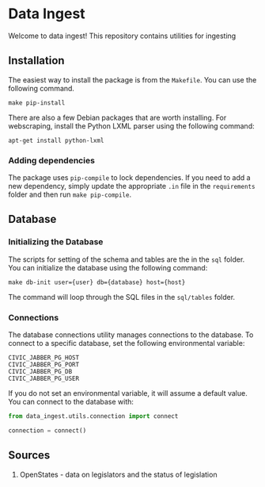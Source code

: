 # Data Ingest

Welcome to data ingest! This repository contains utilities for ingesting

## Installation

The easiest way to install the package is from the `Makefile`. You can use the following
command.

```
make pip-install
```

There are also a few Debian packages that are worth installing. For webscraping,
install the Python LXML parser using the following command:

```
apt-get install python-lxml
```

### Adding dependencies

The package uses `pip-compile` to lock dependencies. If you need to add a new
dependency, simply update the appropriate `.in` file in the `requirements` folder and
then run `make pip-compile`.

## Database

### Initializing the Database

The scripts for setting of the schema and tables are the in the `sql` folder. You can
initialize the database using the following command:

```
make db-init user={user} db={database} host={host}
```

The command will loop through the SQL files in the `sql/tables` folder.

### Connections

The database connections utility manages connections to the database. To connect to a
specific database, set the following environmental variable:

```
CIVIC_JABBER_PG_HOST
CIVIC_JABBER_PG_PORT
CIVIC_JABBER_PG_DB
CIVIC_JABBER_PG_USER
```

If you do not set an environmental variable, it will assume a default value. You can
connect to the database with:

```python
from data_ingest.utils.connection import connect

connection = connect()

```

## Sources

1. OpenStates - data on legislators and the status of legislation
